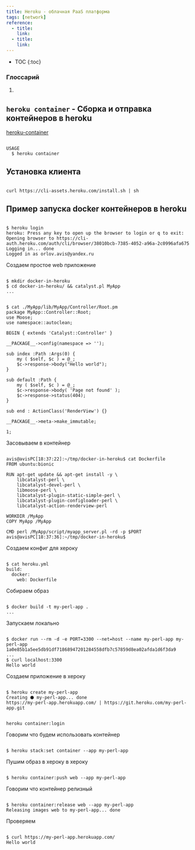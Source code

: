 ```yaml
---
title: Heroku - облачная PaaS платформа
tags: [network]
reference:
  - title: 
    link: 
  - title: 
    link:
---
```


* TOC 
{:toc}

### Глоссарий

<ol>
    <li><b></b></li>
</ol>

## `heroku container` - Сборка и отправка контейнеров в heroku

<a href="https://devcenter.heroku.com/articles/heroku-cli-commands#heroku-container">heroku-container</a>

<pre><code class="shell">
USAGE
  $ heroku container
</code></pre>


## Установка клиента

<pre><code class="shell">
curl https://cli-assets.heroku.com/install.sh | sh
</code></pre>

## Пример запуска docker контейнеров в heroku

<pre><code class="shell">
$ heroku login
heroku: Press any key to open up the browser to login or q to exit: 
Opening browser to https://cli-auth.heroku.com/auth/cli/browser/38010bcb-7385-4052-a96a-2c0996afa675
Logging in... done
Logged in as orlov.avis@yandex.ru
</code></pre>

Создаем простое web приложение
<pre><code class="shell">
$ mkdir docker-in-heroku
$ cd docker-in-heroku/ && catalyst.pl MyApp
...
</code></pre>

<pre><code class="perl">
$ cat ./MyApp/lib/MyApp/Controller/Root.pm
package MyApp::Controller::Root;
use Moose;
use namespace::autoclean;

BEGIN { extends 'Catalyst::Controller' }

__PACKAGE__->config(namespace => '');

sub index :Path :Args(0) {
    my ( $self, $c ) = @_;
    $c->response->body("Hello world");
}

sub default :Path {
    my ( $self, $c ) = @_;
    $c->response->body( 'Page not found' );
    $c->response->status(404);
}

sub end : ActionClass('RenderView') {}

__PACKAGE__->meta->make_immutable;

1;
</code></pre>

Засовываем в контейнер
<pre><code class="shell">
avis@avisPC[18:37:22]:~/tmp/docker-in-heroku$ cat Dockerfile
FROM ubuntu:bionic

RUN apt-get update && apt-get install -y \
    libcatalyst-perl \
    libcatalyst-devel-perl \
    libmoose-perl \
    libcatalyst-plugin-static-simple-perl \
    libcatalyst-plugin-configloader-perl \
    libcatalyst-action-renderview-perl

WORKDIR /MyApp
COPY MyApp /MyApp

CMD perl /MyApp/script/myapp_server.pl -rd -p $PORT
avis@avisPC[18:37:36]:~/tmp/docker-in-heroku$ 
</code></pre>

Создаем конфиг для хероку
<pre><code class="shell">
$ cat heroku.yml 
build:
  docker:
    web: Dockerfile
</code></pre>

Собираем образ
<pre><code class="shell">
$ docker build -t my-perl-app .
...
</code></pre>

Запускаем локально
<pre><code class="shell">
$ docker run --rm -d -e PORT=3300 --net=host --name my-perl-app my-perl-app
1a0e85b1a5ee5db91df71868947201284558dfb7c57859d8ea02afda1d6f3da9
...
$ curl localhost:3300
Hello world
</code></pre>

Создаем приложение в хероку
<pre><code class="shell">
$ heroku create my-perl-app
Creating ⬢ my-perl-app... done
https://my-perl-app.herokuapp.com/ | https://git.heroku.com/my-perl-app.git
</code></pre>

<pre><code class="shell">
heroku container:login
</code></pre>

Говорим что будем использовать контейнер
<pre><code class="shell">
$ heroku stack:set container --app my-perl-app
</code></pre>

Пушим образ в хероку в хероку
<pre><code class="shell">
$ heroku container:push web --app my-perl-app
</code></pre>

Говорим что контейнер релизный
<pre><code class="shell">
$ heroku container:release web --app my-perl-app
Releasing images web to my-perl-app... done
</code></pre>

Проверяем
<pre><code class="shell">
$ curl https://my-perl-app.herokuapp.com/
Hello world
</code></pre>

